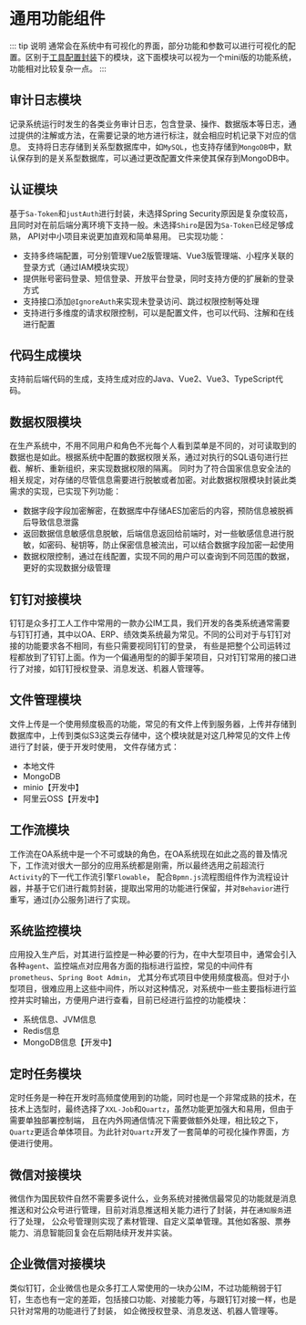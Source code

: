 # 通用功能组件
::: tip 说明
通常会在系统中有可视化的界面，部分功能和参数可以进行可视化的配置。区别于[工具配置封装](工具配置封装.md)下的模块，这下面模块可以视为一个mini版的功能系统，功能相对比较复杂一点。
:::
## 审计日志模块
记录系统运行时发生的各类业务审计日志，包含登录、操作、数据版本等日志，通过提供的注解或方法，在需要记录的地方进行标注，就会相应时机记录下对应的信息。
支持将日志存储到关系型数据库中，如`MySQL`，也支持存储到`MongoDB`中，默认保存到的是关系型数据库，可以通过更改配置文件来使其保存到MongoDB中。
## 认证模块
基于`Sa-Token`和`justAuth`进行封装，未选择Spring Security原因是复杂度较高，且同时对在前后端分离环境下支持一般。未选择`Shiro`是因为`Sa-Token`已经足够成熟，
API对中小项目来说更加直观和简单易用。
已实现功能：
- 支持多终端配置，可分别管理Vue2版管理端、Vue3版管理端、小程序关联的登录方式（通过IAM模块实现）
- 提供账号密码登录、短信登录、开放平台登录，同时支持方便的扩展新的登录方式
- 支持接口添加`@IgnoreAuth`来实现未登录访问、跳过权限控制等处理
- 支持进行多维度的请求权限控制，可以是配置文件，也可以代码、注解和在线进行配置
## 代码生成模块
支持前后端代码的生成，支持生成对应的Java、Vue2、Vue3、TypeScript代码。
## 数据权限模块
在生产系统中，不用不同用户和角色不光每个人看到菜单是不同的，对可读取到的数据也是如此。根据系统中配置的数据权限关系，通过对执行的SQL语句进行拦截、解析、重新组织，来实现数据权限的隔离。
同时为了符合国家信息安全法的相关规定，对存储的尽管信息需要进行脱敏或者加密。对此数据权限模块封装此类需求的实现，已实现下列功能：
- 数据字段字段加密解密，在数据库中存储AES加密后的内容，预防信息被脱裤后导致信息泄露
- 返回数据信息敏感信息脱敏，后端信息返回给前端时，对一些敏感信息进行脱敏，如密码、秘钥等，防止保密信息被流出，可以结合数据字段加密一起使用
- 数据权限控制，通过在线配置，实现不同的用户可以查询到不同范围的数据，更好的实现数据分级管理
## 钉钉对接模块
钉钉是众多打工人工作中常用的一款办公IM工具，我们开发的各类系统通常需要与钉钉打通，其中以OA、ERP、绩效类系统最为常见。不同的公司对于与钉钉对接的功能要求各不相同，有些只需要视同钉钉的登录，
有些是把整个公司运转过程都放到了钉钉上面。作为一个偏通用型的的脚手架项目，只对钉钉常用的接口进行了对接，如钉钉授权登录、消息发送、机器人管理等。
## 文件管理模块
文件上传是一个使用频度极高的功能，常见的有文件上传到服务器，上传并存储到数据库中，上传到类似S3这类云存储中，这个模块就是对这几种常见的文件上传进行了封装，便于开发时使用，
文件存储方式：
- 本地文件
- MongoDB
- minio【开发中】
- 阿里云OSS【开发中】
## 工作流模块
工作流在OA系统中是一个不可或缺的角色，在OA系统现在如此之高的普及情况下，工作流对很大一部分的应用系统都是刚需，所以最终选用之前超流行`Activity`的下一代工作流引擎`Flowable`，
配合`Bpmn.js`流程图组件作为流程设计器，并基于它们进行裁剪封装，提取出常用的功能进行保留，并对`Behavior`进行重写，通过[办公服务]进行了实现。
## 系统监控模块
应用投入生产后，对其进行监控是一种必要的行为，在中大型项目中，通常会引入各种`agent`、监控端点对应用各方面的指标进行监控，常见的中间件有`prometheus`、`Spring Boot Admin`，
尤其分布式项目中使用频度极高。但对于小型项目，很难应用上这些中间件，所以对这种情况，对系统中一些主要指标进行监控并实时输出，方便用户进行查看，目前已经进行监控的功能模块：
- 系统信息、JVM信息
- Redis信息
- MongoDB信息【开发中】
## 定时任务模块
定时任务是一种在开发时高频度使用到的功能，同时也是一个非常成熟的技术，在技术上选型时，最终选择了`XXL-Job`和`Quartz`，虽然功能更加强大和易用，但由于需要单独部署控制端，
且在内外网通信情况下需要做额外处理，相比较之下，`Quartz`更适合单体项目。为此针对`Quartz`开发了一套简单的可视化操作界面，方便进行使用。
## 微信对接模块
微信作为国民软件自然不需要多说什么，业务系统对接微信最常见的功能就是消息推送和对公众号进行管理，目前对消息推送相关能力进行了封装，并在`通知服务`进行了处理，
公众号管理则实现了素材管理、自定义菜单管理。其他如客服、票券能力、消息智能回复会在后期陆续开发并实装。
## 企业微信对接模块
类似钉钉，企业微信也是众多打工人常使用的一块办公IM，不过功能稍弱于钉钉，生态也有一定的差距，包括接口功能、对接能力等，与跟钉钉对接一样，也是只针对常用的功能进行了封装，
如企微授权登录、消息发送、机器人管理等。
